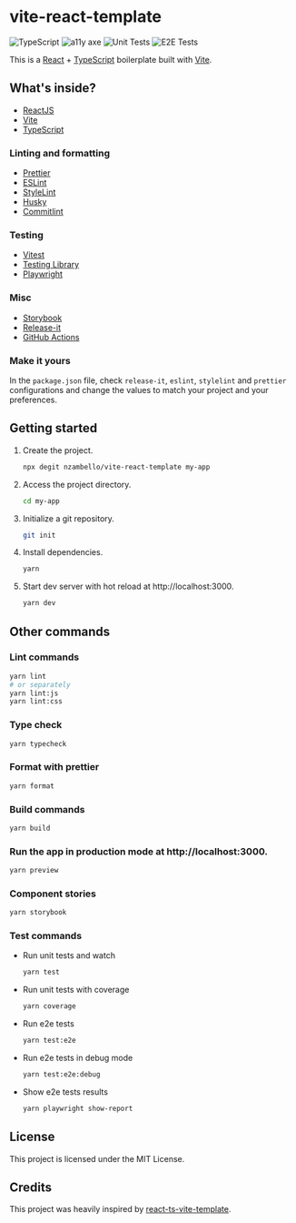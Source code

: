 # vite-react-template

![TypeScript](https://img.shields.io/badge/TypeScript-✔️-blue)
![a11y axe](https://img.shields.io/badge/a11y-tested-brightgreen)
![Unit Tests](https://github.com/nzambello/vite-react-template/workflows/Unit%20Tests/badge.svg?branch=main)
![E2E Tests](https://github.com/nzambello/vite-react-template/workflows/E2E%20Tests/badge.svg?branch=main)

This is a [React](https://reactjs.org) + [TypeScript](https://www.typescriptlang.org/) boilerplate built with [Vite](https://vitejs.dev).

## What's inside?

- [ReactJS](https://reactjs.org)
- [Vite](https://vitejs.dev)
- [TypeScript](https://www.typescriptlang.org)

### Linting and formatting

- [Prettier](https://prettier.io)
- [ESLint](https://eslint.org)
- [StyleLint](https://stylelint.io/)
- [Husky](https://typicode.github.io/husky/#/)
- [Commitlint](https://commitlint.js.org/#/)

### Testing

- [Vitest](https://vitest.dev/)
- [Testing Library](https://testing-library.com)
- [Playwright](https://playwright.dev/)

### Misc

- [Storybook](https://storybook.js.org)
- [Release-it](https://github.com/release-it/release-it)
- [GitHub Actions](https://github.com/nzambello/vite-react-template/actions)

### Make it yours

In the `package.json` file, check `release-it`, `eslint`, `stylelint` and `prettier` configurations and change the values to match your project and your preferences.

## Getting started

1. Create the project.

   ```bash
   npx degit nzambello/vite-react-template my-app
   ```

2. Access the project directory.

   ```bash
   cd my-app
   ```

3. Initialize a git repository.

   ```bash
   git init
   ```

4. Install dependencies.

   ```bash
   yarn
   ```

5. Start dev server with hot reload at http://localhost:3000.
   ```bash
   yarn dev
   ```

## Other commands

### Lint commands

```bash
yarn lint
# or separately
yarn lint:js
yarn lint:css
```

### Type check

```bash
yarn typecheck
```

### Format with prettier

```bash
yarn format
```

### Build commands

```bash
yarn build
```

### Run the app in production mode at http://localhost:3000.

```bash
yarn preview
```

### Component stories

```bash
yarn storybook
```

### Test commands

- Run unit tests and watch
  ```bash
  yarn test
  ```
- Run unit tests with coverage
  ```bash
  yarn coverage
  ```
- Run e2e tests
  ```bash
  yarn test:e2e
  ```
- Run e2e tests in debug mode
  ```bash
  yarn test:e2e:debug
  ```
- Show e2e tests results
  ```bash
  yarn playwright show-report
  ```

## License

This project is licensed under the MIT License.

## Credits

This project was heavily inspired by [react-ts-vite-template](https://github.com/fabien-ml/react-ts-vite-template/).
